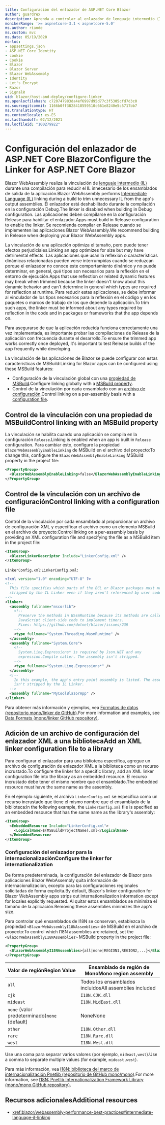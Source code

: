 ```yaml
---
title: Configuración del enlazador de ASP.NET Core Blazor
author: guardrex
description: Aprenda a controlar al enlazador de lenguaje intermedio (IL) al crear una aplicación Blazor.
monikerRange: '>= aspnetcore-3.1 < aspnetcore-5.0'
ms.author: riande
ms.custom: mvc
ms.date: 05/19/2020
no-loc:
- appsettings.json
- ASP.NET Core Identity
- cookie
- Cookie
- Blazor
- Blazor Server
- Blazor WebAssembly
- Identity
- Let's Encrypt
- Razor
- SignalR
uid: blazor/host-and-deploy/configure-linker
ms.openlocfilehash: c720747983da4ef6997d95d77c3f5305cfd7d3c0
ms.sourcegitcommit: 1166b0ff3828418559510c661e8240e5c5717bb7
ms.translationtype: HT
ms.contentlocale: es-ES
ms.lasthandoff: 02/12/2021
ms.locfileid: "100279922"
---
```

# <a name="configure-the-linker-for-aspnet-core-blazor"></a><span data-ttu-id="88cb0-103">Configuración del enlazador de ASP.NET Core Blazor</span><span class="sxs-lookup"><span data-stu-id="88cb0-103">Configure the Linker for ASP.NET Core Blazor</span></span>

<span data-ttu-id="88cb0-104">Blazor WebAssembly realiza la vinculación de [lenguaje intermedio (IL)](/dotnet/standard/managed-code#intermediate-language--execution) durante una compilación para reducir el IL innecesario de los ensamblados de salida de la aplicación.</span><span class="sxs-lookup"><span data-stu-id="88cb0-104">Blazor WebAssembly performs [Intermediate Language (IL)](/dotnet/standard/managed-code#intermediate-language--execution) linking during a build to trim unnecessary IL from the app's output assemblies.</span></span> <span data-ttu-id="88cb0-105">El enlazador está deshabilitado durante la compilación en la configuración Debug.</span><span class="sxs-lookup"><span data-stu-id="88cb0-105">The linker is disabled when building in Debug configuration.</span></span> <span data-ttu-id="88cb0-106">Las aplicaciones deben compilarse en la configuración Release para habilitar el enlazador.</span><span class="sxs-lookup"><span data-stu-id="88cb0-106">Apps must build in Release configuration to enable the linker.</span></span> <span data-ttu-id="88cb0-107">Se recomienda compilar en Release cuando se implementen las aplicaciones Blazor WebAssembly.</span><span class="sxs-lookup"><span data-stu-id="88cb0-107">We recommend building in Release when deploying your Blazor WebAssembly apps.</span></span> 

<span data-ttu-id="88cb0-108">La vinculación de una aplicación optimiza el tamaño, pero puede tener efectos perjudiciales.</span><span class="sxs-lookup"><span data-stu-id="88cb0-108">Linking an app optimizes for size but may have detrimental effects.</span></span> <span data-ttu-id="88cb0-109">Las aplicaciones que usan la reflexión o características dinámicas relacionadas pueden verse interrumpidas cuando se reduzcan porque el enlazador no conoce este comportamiento dinámico y no puede determinar, en general, qué tipos son necesarios para la reflexión en el entorno de ejecución.</span><span class="sxs-lookup"><span data-stu-id="88cb0-109">Apps that use reflection or related dynamic features may break when trimmed because the linker doesn't know about this dynamic behavior and can't determine in general which types are required for reflection at runtime.</span></span> <span data-ttu-id="88cb0-110">Para reducir estas aplicaciones, se debe informar al vinculador de los tipos necesarios para la reflexión en el código y en los paquetes o marcos de trabajo de los que depende la aplicación.</span><span class="sxs-lookup"><span data-stu-id="88cb0-110">To trim such apps, the linker must be informed about any types required by reflection in the code and in packages or frameworks that the app depends on.</span></span>

<span data-ttu-id="88cb0-111">Para asegurarse de que la aplicación reducida funciona correctamente una vez implementada, es importante probar las compilaciones de Release de la aplicación con frecuencia durante el desarrollo.</span><span class="sxs-lookup"><span data-stu-id="88cb0-111">To ensure the trimmed app works correctly once deployed, it's important to test Release builds of the app frequently while developing.</span></span>

<span data-ttu-id="88cb0-112">La vinculación de las aplicaciones de Blazor se puede configurar con estas características de MSBuild:</span><span class="sxs-lookup"><span data-stu-id="88cb0-112">Linking for Blazor apps can be configured using these MSBuild features:</span></span>

* <span data-ttu-id="88cb0-113">Configuración de la vinculación global con una [propiedad de MSBuild](#control-linking-with-an-msbuild-property).</span><span class="sxs-lookup"><span data-stu-id="88cb0-113">Configure linking globally with a [MSBuild property](#control-linking-with-an-msbuild-property).</span></span>
* <span data-ttu-id="88cb0-114">Control de la vinculación por cada ensamblado con un [archivo de configuración](#control-linking-with-a-configuration-file).</span><span class="sxs-lookup"><span data-stu-id="88cb0-114">Control linking on a per-assembly basis with a [configuration file](#control-linking-with-a-configuration-file).</span></span>

## <a name="control-linking-with-an-msbuild-property"></a><span data-ttu-id="88cb0-115">Control de la vinculación con una propiedad de MSBuild</span><span class="sxs-lookup"><span data-stu-id="88cb0-115">Control linking with an MSBuild property</span></span>

<span data-ttu-id="88cb0-116">La vinculación se habilita cuando una aplicación se compila en la configuración `Release`.</span><span class="sxs-lookup"><span data-stu-id="88cb0-116">Linking is enabled when an app is built in `Release` configuration.</span></span> <span data-ttu-id="88cb0-117">Para cambiar esto, configure la propiedad `BlazorWebAssemblyEnableLinking` de MSBuild en el archivo del proyecto:</span><span class="sxs-lookup"><span data-stu-id="88cb0-117">To change this, configure the `BlazorWebAssemblyEnableLinking` MSBuild property in the project file:</span></span>

```xml
<PropertyGroup>
  <BlazorWebAssemblyEnableLinking>false</BlazorWebAssemblyEnableLinking>
</PropertyGroup>
```

## <a name="control-linking-with-a-configuration-file"></a><span data-ttu-id="88cb0-118">Control de la vinculación con un archivo de configuración</span><span class="sxs-lookup"><span data-stu-id="88cb0-118">Control linking with a configuration file</span></span>

<span data-ttu-id="88cb0-119">Control de la vinculación por cada ensamblado al proporcionar un archivo de configuración XML y especificar el archivo como un elemento MSBuild en el archivo de proyecto:</span><span class="sxs-lookup"><span data-stu-id="88cb0-119">Control linking on a per-assembly basis by providing an XML configuration file and specifying the file as a MSBuild item in the project file:</span></span>

```xml
<ItemGroup>
  <BlazorLinkerDescriptor Include="LinkerConfig.xml" />
</ItemGroup>
```

<span data-ttu-id="88cb0-120">`LinkerConfig.xml`:</span><span class="sxs-lookup"><span data-stu-id="88cb0-120">`LinkerConfig.xml`:</span></span>

```xml
<?xml version="1.0" encoding="UTF-8" ?>
<!--
  This file specifies which parts of the BCL or Blazor packages must not be
  stripped by the IL Linker even if they aren't referenced by user code.
-->
<linker>
  <assembly fullname="mscorlib">
    <!--
      Preserve the methods in WasmRuntime because its methods are called by 
      JavaScript client-side code to implement timers.
      Fixes: https://github.com/dotnet/blazor/issues/239
    -->
    <type fullname="System.Threading.WasmRuntime" />
  </assembly>
  <assembly fullname="System.Core">
    <!--
      System.Linq.Expressions* is required by Json.NET and any 
      expression.Compile caller. The assembly isn't stripped.
    -->
    <type fullname="System.Linq.Expressions*" />
  </assembly>
  <!--
    In this example, the app's entry point assembly is listed. The assembly
    isn't stripped by the IL Linker.
  -->
  <assembly fullname="MyCoolBlazorApp" />
</linker>
```

<span data-ttu-id="88cb0-121">Para obtener más información y ejemplos, vea [Formatos de datos (repositorio mono/linker de GitHub)](https://github.com/mono/linker/blob/master/docs/data-formats.md).</span><span class="sxs-lookup"><span data-stu-id="88cb0-121">For more information and examples, see [Data Formats (mono/linker GitHub repository)](https://github.com/mono/linker/blob/master/docs/data-formats.md).</span></span>

## <a name="add-an-xml-linker-configuration-file-to-a-library"></a><span data-ttu-id="88cb0-122">Adición de un archivo de configuración del enlazador XML a una biblioteca</span><span class="sxs-lookup"><span data-stu-id="88cb0-122">Add an XML linker configuration file to a library</span></span>

<span data-ttu-id="88cb0-123">Para configurar el enlazador para una biblioteca específica, agregue un archivo de configuración de enlazador XML a la biblioteca como un recurso incrustado.</span><span class="sxs-lookup"><span data-stu-id="88cb0-123">To configure the linker for a specific library, add an XML linker configuration file into the library as an embedded resource.</span></span> <span data-ttu-id="88cb0-124">El recurso incrustado debe tener el mismo nombre que el ensamblado.</span><span class="sxs-lookup"><span data-stu-id="88cb0-124">The embedded resource must have the same name as the assembly.</span></span>

<span data-ttu-id="88cb0-125">En el ejemplo siguiente, el archivo `LinkerConfig.xml` se especifica como un recurso incrustado que tiene el mismo nombre que el ensamblado de la biblioteca:</span><span class="sxs-lookup"><span data-stu-id="88cb0-125">In the following example, the `LinkerConfig.xml` file is specified as an embedded resource that has the same name as the library's assembly:</span></span>

```xml
<ItemGroup>
  <EmbeddedResource Include="LinkerConfig.xml">
    <LogicalName>$(MSBuildProjectName).xml</LogicalName>
  </EmbeddedResource>
</ItemGroup>
```

### <a name="configure-the-linker-for-internationalization"></a><span data-ttu-id="88cb0-126">Configuración del enlazador para la internacionalización</span><span class="sxs-lookup"><span data-stu-id="88cb0-126">Configure the linker for internationalization</span></span>

<span data-ttu-id="88cb0-127">De forma predeterminada, la configuración del enlazador de Blazor para aplicaciones Blazor WebAssembly quita información de internacionalización, excepto para las configuraciones regionales solicitadas de forma explícita.</span><span class="sxs-lookup"><span data-stu-id="88cb0-127">By default, Blazor's linker configuration for Blazor WebAssembly apps strips out internationalization information except for locales explicitly requested.</span></span> <span data-ttu-id="88cb0-128">Al quitar estos ensamblados se minimiza el tamaño de la aplicación.</span><span class="sxs-lookup"><span data-stu-id="88cb0-128">Removing these assemblies minimizes the app's size.</span></span>

<span data-ttu-id="88cb0-129">Para controlar qué ensamblados de I18N se conservan, establezca la propiedad `<BlazorWebAssemblyI18NAssemblies>` de MSBuild en el archivo de proyecto:</span><span class="sxs-lookup"><span data-stu-id="88cb0-129">To control which I18N assemblies are retained, set the `<BlazorWebAssemblyI18NAssemblies>` MSBuild property in the project file:</span></span>

```xml
<PropertyGroup>
  <BlazorWebAssemblyI18NAssemblies>{all|none|REGION1,REGION2,...}</BlazorWebAssemblyI18NAssemblies>
</PropertyGroup>
```

| <span data-ttu-id="88cb0-130">Valor de región</span><span class="sxs-lookup"><span data-stu-id="88cb0-130">Region Value</span></span>     | <span data-ttu-id="88cb0-131">Ensamblado de región de Mono</span><span class="sxs-lookup"><span data-stu-id="88cb0-131">Mono region assembly</span></span>    |
| ---------------- | ----------------------- |
| `all`            | <span data-ttu-id="88cb0-132">Todos los ensamblados incluidos</span><span class="sxs-lookup"><span data-stu-id="88cb0-132">All assemblies included</span></span> |
| `cjk`            | `I18N.CJK.dll`          |
| `mideast`        | `I18N.MidEast.dll`      |
| <span data-ttu-id="88cb0-133">`none` (valor predeterminado)</span><span class="sxs-lookup"><span data-stu-id="88cb0-133">`none` (default)</span></span> | <span data-ttu-id="88cb0-134">None</span><span class="sxs-lookup"><span data-stu-id="88cb0-134">None</span></span>                    |
| `other`          | `I18N.Other.dll`        |
| `rare`           | `I18N.Rare.dll`         |
| `west`           | `I18N.West.dll`         |

<span data-ttu-id="88cb0-135">Use una coma para separar varios valores (por ejemplo, `mideast,west`).</span><span class="sxs-lookup"><span data-stu-id="88cb0-135">Use a comma to separate multiple values (for example, `mideast,west`).</span></span>

<span data-ttu-id="88cb0-136">Para más información, vea [I18N: biblioteca del marco de internacionalización Pnetlib (repositorio de GitHub mono/mono)](https://github.com/mono/mono/tree/master/mcs/class/I18N).</span><span class="sxs-lookup"><span data-stu-id="88cb0-136">For more information, see [I18N: Pnetlib Internationalization Framework Library (mono/mono GitHub repository)](https://github.com/mono/mono/tree/master/mcs/class/I18N).</span></span>

## <a name="additional-resources"></a><span data-ttu-id="88cb0-137">Recursos adicionales</span><span class="sxs-lookup"><span data-stu-id="88cb0-137">Additional resources</span></span>

* <xref:blazor/webassembly-performance-best-practices#intermediate-language-il-linking>
